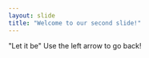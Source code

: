 ```yaml
---
layout: slide
title: "Welcome to our second slide!"
---
```

"Let it be"
Use the left arrow to go back!
